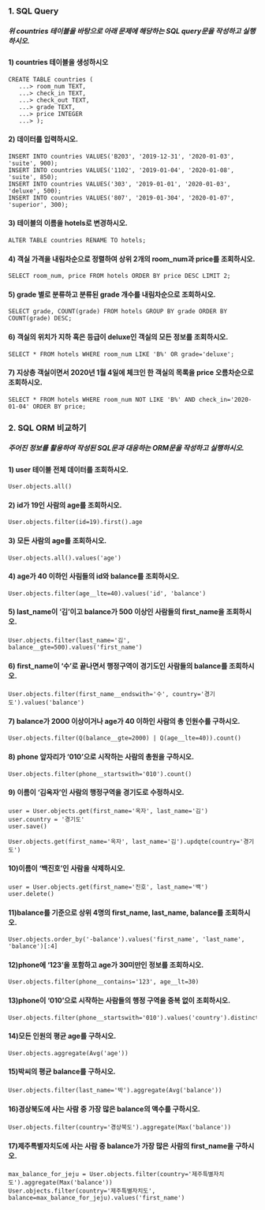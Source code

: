 ### 1. SQL Query

##### 	위 countries 테이블을 바탕으로 아래 문제에 해당하는 SQL query문을 작성하고 실행하시오.

#### 1) countries 테이블을 생성하시오

```
CREATE TABLE countries (
   ...> room_num TEXT,
   ...> check_in TEXT,
   ...> check_out TEXT,
   ...> grade TEXT,
   ...> price INTEGER
   ...> );
```



#### 2) 데이터를 입력하시오.

```
INSERT INTO countries VALUES('B203', '2019-12-31', '2020-01-03', 'suite', 900);
INSERT INTO countries VALUES('1102', '2019-01-04', '2020-01-08', 'suite', 850);
INSERT INTO countries VALUES('303', '2019-01-01', '2020-01-03', 'deluxe', 500);
INSERT INTO countries VALUES('807', '2019-01-304', '2020-01-07', 'superior', 300);
```



#### 3) 테이블의 이름을 hotels로 변경하시오.

```
ALTER TABLE countries RENAME TO hotels;
```



#### 4) 객실 가격을 내림차순으로 정렬하여 상위 2개의 room_num과 price를 조회하시오.

```
SELECT room_num, price FROM hotels ORDER BY price DESC LIMIT 2;
```



#### 5) grade 별로 분류하고 분류된 grade 개수를 내림차순으로 조회하시오.

```
SELECT grade, COUNT(grade) FROM hotels GROUP BY grade ORDER BY COUNT(grade) DESC;
```



#### 6) 객실의 위치가 지하 혹은 등급이 deluxe인 객실의 모든 정보를 조회하시오.

```
SELECT * FROM hotels WHERE room_num LIKE 'B%' OR grade='deluxe';
```



#### 7) 지상층 객실이면서 2020년 1월 4일에 체크인 한 객실의 목록을 price 오름차순으로 조회하시오.

```
SELECT * FROM hotels WHERE room_num NOT LIKE 'B%' AND check_in='2020-01-04' ORDER BY price;
```



### 2. SQL ORM 비교하기

##### 	주어진 정보를 활용하여 작성된 SQL문과 대응하는 ORM문을 작성하고 실행하시오.

#### 1) user 테이블 전체 데이터를 조회하시오.

```
User.objects.all()
```



#### 2) id가 19인 사람의 age를 조회하시오.

```
User.objects.filter(id=19).first().age
```



#### 3) 모든 사람의 age를 조회하시오. 

```
User.objects.all().values('age')
```



#### 4) age가 40 이하인 사림들의 id와 balance를 조회하시오.

```
User.objects.filter(age__lte=40).values('id', 'balance')
```



#### 5) last_name이 ‘김’이고 balance가 500 이상인 사람들의 first_name을 조회하시오. 

```
User.objects.filter(last_name='김', balance__gte=500).values('first_name')
```



#### 6) first_name이 ‘수’로 끝나면서 행정구역이 경기도인 사람들의 balance를 조회하시오. 

```
User.objects.filter(first_name__endswith='수', country='경기도').values('balance')
```



#### 7) balance가 2000 이상이거나 age가 40 이하인 사람의 총 인원수를 구하시오. 

```
User.objects.filter(Q(balance__gte=2000) | Q(age__lte=40)).count()
```



#### 8) phone 앞자리가 ‘010’으로 시작하는 사람의 총원을 구하시오. 

```
User.objects.filter(phone__startswith='010').count()
```



#### 9) 이름이 ‘김옥자’인 사람의 행정구역을 경기도로 수정하시오. 

```
user = User.objects.get(first_name='옥자', last_name='김')
user.country = '경기도'
user.save()

User.objects.get(first_name='옥자', last_name='김').updqte(country='경기도')
```



#### 10)이름이 ‘백진호’인 사람을 삭제하시오. 

```
user = User.objects.get(first_name='진호', last_name='백')
user.delete()
```



#### 11)balance를 기준으로 상위 4명의 first_name, last_name, balance를 조회하시오. 

```
User.objects.order_by('-balance').values('first_name', 'last_name', 'balance')[:4]
```



#### 12)phone에 ‘123’을 포함하고 age가 30미만인 정보를 조회하시오.

```
User.objects.filter(phone__contains='123', age__lt=30)
```



#### 13)phone이 ‘010’으로 시작하는 사람들의 행정 구역을 중복 없이 조회하시오. 

```
User.objects.filter(phone__startswith='010').values('country').distinct()
```



#### 14)모든 인원의 평균 age를 구하시오.

```
User.objects.aggregate(Avg('age'))
```



#### 15)박씨의 평균 balance를 구하시오.

```
User.objects.filter(last_name='박').aggregate(Avg('balance'))
```



#### 16)경상북도에 사는 사람 중 가장 많은 balance의 액수를 구하시오. 

```
User.objects.filter(country='경상북도').aggregate(Max('balance'))
```



#### 17)제주특별자치도에 사는 사람 중 balance가 가장 많은 사람의 first_name을 구하시오. 

```
max_balance_for_jeju = User.objects.filter(country='제주특별자치도').aggregate(Max('balance'))
User.objects.filter(country='제주특별자치도', balance=max_balance_for_jeju).values('first_name')
```

